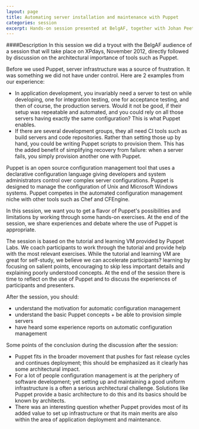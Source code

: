 ```yaml
---
layout: page
title: Automating server installation and maintenance with Puppet
categories: session
excerpt: Hands-on session presented at BelgAF, together with Johan Peeters, 17/10/2012
---
```


####Description
In this session we did a tryout with the BelgAF audience of a
session that will take place on XPdays, November 2012, directly
followed by discussion on the architectural importance of tools such as Puppet.

Before we used Puppet, server infrastructure was a source of
frustration. It was something we did not have under control. Here
are 2 examples from our experience: 

- In application development, you invariably need a server to test
  on while developing, one for integration testing, one for
  acceptance testing, and then of course, the production servers.
  Would it not be good, if their setup was repeatable and automated,
  and you could rely on all those servers having exactly the same
  configuration? This is what Puppet enables.
- If there are several development groups, they all need CI tools
  such as build servers and code repositories. Rather than setting
  those up by hand, you could be writing Puppet scripts to provision
  them. This has the added benefit of simplifying recovery from
  failure: when a server fails, you simply provision another one
  with Puppet. 


Puppet is an open source configuration management tool that uses a
declarative configuration language giving developers and system
administrators control over complex server configurations. Puppet is
designed to manage the configuration of Unix and Microsoft Windows
systems. Puppet competes in the automated configuration management
niche with other tools such as Chef and CFEngine. 

In this session, we want you to get a flavor of Puppet's
possibilities and limitations by working through some hands-on
exercises. At the end of the session, we share experiences and
debate where the use of Puppet is appropriate. 

The session is based on the tutorial and learning VM provided by
Puppet Labs. We coach participants to work through the tutorial and
provide help with the most relevant exercises. While the tutorial
and learning VM are great for self-study, we believe we can
accelerate participants? learning by focusing on salient points,
encouraging to skip less important details and explaining poorly
understood concepts. At the end of the session there is time to
reflect on the use of Puppet and to discuss the experiences of
participants and presenters. 

After the session, you should: 

- understand the motivation for automatic configuration management
- understand the basic Puppet concepts + be able to provision
  simple servers
- have heard some experience reports on automatic configuration
  management


Some points of the conclusion during the discussion after the
session: 

- Puppet fits in the broader movement that pushes for fast release
  cycles and continues deployment; this should be emphasized as it
  clearly has some architectural impact.
- For a lot of people configuration management is at the periphery
  of software development; yet setting up and maintaining a good
  uniform infrastructure is a often a serious architectural
  challenge. Solutions like Puppet provide a basic architecture to
  do this and its basics should be known by architects.
- There was an interesting question whether Puppet provides most
  of its added value to set up infrastructure or that its main
  merits are also within the area of application deployment and
  maintenance.
          
          
      
      